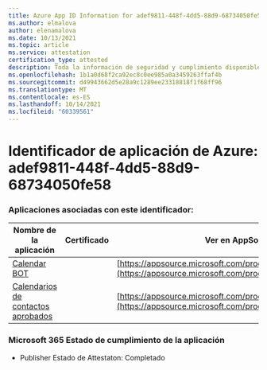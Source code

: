 ```yaml
---
title: Azure App ID Information for adef9811-448f-4dd5-88d9-68734050fe58
ms.author: elmalova
author: elenamalova
ms.date: 10/13/2021
ms.topic: article
ms.service: attestation
certification_type: attested
description: Toda la información de seguridad y cumplimiento disponible para adef9811-448f-4dd5-88d9-68734050fe58.
ms.openlocfilehash: 1b1a0d68f2ca92ec8c0ee985a0a3459263ffaf4b
ms.sourcegitcommit: d49943662d5e28a9c1289ee23318818f1f68ff96
ms.translationtype: MT
ms.contentlocale: es-ES
ms.lasthandoff: 10/14/2021
ms.locfileid: "60339561"
---
```

# <a name="azure-app-id-adef9811-448f-4dd5-88d9-68734050fe58"></a>Identificador de aplicación de Azure: adef9811-448f-4dd5-88d9-68734050fe58


### <a name="apps-associated-with-this-id"></a>Aplicaciones asociadas con este identificador:
| **Nombre de la aplicación** | **Certificado** | **Ver en AppSource** |
|--------------|---------------|-----------------------|
| [Calendar BOT](https://docs.microsoft.com/microsoft-365-app-certification/forward/WA104381271) |  | [https://appsource.microsoft.com/product/office/WA104381271](https://appsource.microsoft.com/product/office/WA104381271) |
| [Calendarios de contactos aprobados](https://docs.microsoft.com/microsoft-365-app-certification/forward/WA104380294) |  | [https://appsource.microsoft.com/product/office/WA104380294](https://appsource.microsoft.com/product/office/WA104380294) |

### <a name="microsoft-365-app-compliance-status"></a>Microsoft 365 Estado de cumplimiento de la aplicación
- Publisher Estado de Attestaton: Completado
